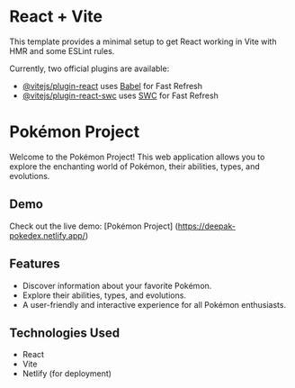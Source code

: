 # React + Vite

This template provides a minimal setup to get React working in Vite with HMR and some ESLint rules.

Currently, two official plugins are available:

- [@vitejs/plugin-react](https://github.com/vitejs/vite-plugin-react/blob/main/packages/plugin-react/README.md) uses [Babel](https://babeljs.io/) for Fast Refresh
- [@vitejs/plugin-react-swc](https://github.com/vitejs/vite-plugin-react-swc) uses [SWC](https://swc.rs/) for Fast Refresh

# Pokémon Project

Welcome to the Pokémon Project! This web application allows you to explore the enchanting world of Pokémon, their abilities, types, and evolutions.

## Demo

Check out the live demo: [Pokémon Project] (https://deepak-pokedex.netlify.app/)

## Features

- Discover information about your favorite Pokémon.
- Explore their abilities, types, and evolutions.
- A user-friendly and interactive experience for all Pokémon enthusiasts.

## Technologies Used

- React
- Vite
- Netlify (for deployment)


